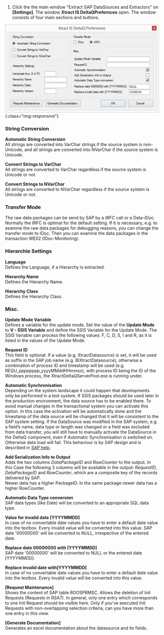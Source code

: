 1. Click the the main window "Extract SAP DataSources and Extractors" on **[Settings]**.
The window **Xtract IS DeltaQPrefernces** open. The window consists of four main sections and buttons.

![XIS_DeltaQ_Settings](/img/content/XIS_DeltaQ_Settings.png){:class="img-responsive"}

### String Conversion

**Automatic String Conversion**<br>
All strings are converted into VarChar strings if the source system is non-Unicode, and all strings are converted into NVarChar if the source system is Unicode.

**Convert Strings to VarChar**<br>
All strings are converted to VarChar regardless if the source system is Unicode or not.

**Convert Strings to NVarChar**<br>
All strings are converted to NVarChar regardless if the source system is Unicode or not.

### Transfer Mode

The raw data packages can be send by SAP by a *tRFC* call or a Data-*IDoc*. Normally the tRFC is optimal for the default setting. 
If it is necessary, e.g. to examine the raw data packages for debugging reasons, you can change the transfer mode to IDoc. Then you can examine the data packages in the transaction WE02 (IDoc-Monitoring).

### Hierarchie Settings

**Language**<br>
Defines the Language, if a Hierarchy is extracted.

**Hierarchy Name**<br>
Defines the Hierarchy Name.

**Hierarchy Class**<br>
Defines the Hierarchy Class.

### Misc. 

**Update Mode Variable**<br>
Defines a variable for the update mode.
Set the value of the **Update Mode** to **V - SSIS Variable** and define the SSIS Variable for the Update Mode. The SSIS Variable can process the following values: F, C, D, S, I and R, as it is listed in the values of the Update Mode.

**Request ID**<br>
This field is optional. 
If a value (e.g. XtractDatasource) is set, it will be used as suffix in the SAP job name (e.g. BIXtractDatasource), otherwise a combination of process ID and timestamp will be used (e.g. REQU_pppppppp_yyyyMMddHHmmss), with process ID being the ID of the Windows process, the XtractDeltaQServerPool.exe is running under.

**Automatic Synchronisation**<br>
Depending on the system landscape it could happen that developments only be performed in a test system. If SSIS packages should be used later in the production environment, the data source has to be enabled there. To avoid manual changes in the transactional system you can activate this option. In this case the activation will be automatically done and the timestamp of the data source will be changed that it will be consistent to the SAP system setting. 
If the DataSource was modified in the SAP system, e.g. a field’s name, data type or length was changed or a field was excluded from data transfer, you will still have to manually activate the DataSource in the DeltaQ component, even if Automatic Synchronisation is switched on. Otherwise data load will fail. This behaviour is by SAP design and is described in [SAP help](https://help.sap.com/viewer/ccc9cdbdc6cd4eceaf1e5485b1bf8f4b/7.4.19/en-US/4a12eaff76df1b42e10000000a42189c.html).

**Add Serialization Info to Output**<br>
Adds the two columns *DataPackageID* and *RowCounter* to the output. In this Case the following 3 columns will be available in the output: *RequestID*, *DataPackageID* and *RowCounter*, which are a composite key of the records delivered by SAP.  
Newer data has a higher PackageID. In the same package newer data has a higher RowCounter. 

**Automatic Data Type conversion**<br>
SAP data types (like Date) will be converted to an appropriate SQL data type. 

**Value for invalid date [YYYYMMDD]**<br>
In case of no convertable date values you have to enter a default date value into the textbox. Every invalid value will be converted into this value. SAP date '00000000' will be converted to NULL, irrespective of the entered date.

**Replace date 00000000 with [YYYYMMDD]**<br>
SAP date '00000000' will be converted to NULL or the entered date [YYYYMMDD]. 

**Replace invalid date  with[YYYYMMDD]**<br>
In case of no convertable date values you have to enter a default date value into the textbox. Every invalid value will be converted into this value.<br>

**[Request Maintenance]**<br>
Shows the content of SAP table ROOSPRMSC.
Allows the deletion of Init Requests (Requests in RSA7).
In general, only one entry which corresponds to one Init Request should be visible here.
Only if you've executed Init Requests with non-overlapping selection criteria, can you have more than one entry in this view.

**[Generate Documentation]**<br>
Generates an excel documentation about the datasource and its fields.
